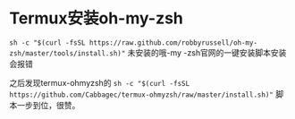 # Termux安装oh-my-zsh




`sh -c "$(curl -fsSL https://raw.github.com/robbyrussell/oh-my-zsh/master/tools/install.sh)"`
未安装的哦-my -zsh官网的一键安装脚本安装会报错

之后发现termux-ohmyzsh的
`sh -c "$(curl -fsSL https://github.com/Cabbagec/termux-ohmyzsh/raw/master/install.sh)"`
脚本一步到位，很赞。